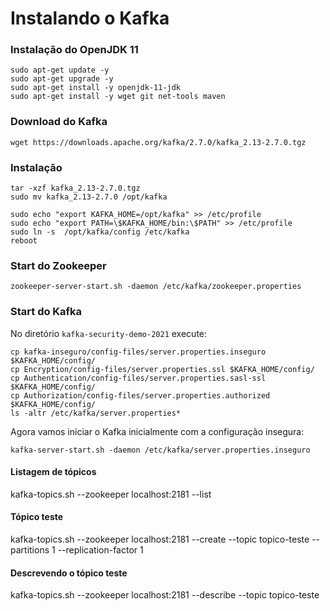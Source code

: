 # Instalando o Kafka

### Instalação do OpenJDK 11
```
sudo apt-get update -y
sudo apt-get upgrade -y
sudo apt-get install -y openjdk-11-jdk
sudo apt-get install -y wget git net-tools maven
```
### Download do Kafka
```
wget https://downloads.apache.org/kafka/2.7.0/kafka_2.13-2.7.0.tgz
```
### Instalação
```
tar -xzf kafka_2.13-2.7.0.tgz
sudo mv kafka_2.13-2.7.0 /opt/kafka

sudo echo "export KAFKA_HOME=/opt/kafka" >> /etc/profile
sudo echo "export PATH=\$KAFKA_HOME/bin:\$PATH" >> /etc/profile
sudo ln -s  /opt/kafka/config /etc/kafka
reboot
```
### Start do Zookeeper
```
zookeeper-server-start.sh -daemon /etc/kafka/zookeeper.properties
```

### Start do Kafka

No diretório `kafka-security-demo-2021` execute:
```
cp kafka-inseguro/config-files/server.properties.inseguro $KAFKA_HOME/config/
cp Encryption/config-files/server.properties.ssl $KAFKA_HOME/config/
cp Authentication/config-files/server.properties.sasl-ssl $KAFKA_HOME/config/
cp Authorization/config-files/server.properties.authorized $KAFKA_HOME/config/
ls -altr /etc/kafka/server.properties*
```

Agora vamos iniciar o Kafka inicialmente com a configuração insegura:
```
kafka-server-start.sh -daemon /etc/kafka/server.properties.inseguro
```
#### Listagem de tópicos
kafka-topics.sh --zookeeper localhost:2181 --list

#### Tópico teste
kafka-topics.sh --zookeeper localhost:2181 --create --topic topico-teste --partitions 1  --replication-factor 1

#### Descrevendo o tópico teste
kafka-topics.sh --zookeeper localhost:2181 --describe --topic topico-teste

